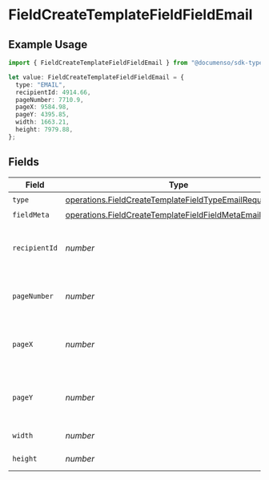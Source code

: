 # FieldCreateTemplateFieldFieldEmail

## Example Usage

```typescript
import { FieldCreateTemplateFieldFieldEmail } from "@documenso/sdk-typescript/models/operations";

let value: FieldCreateTemplateFieldFieldEmail = {
  type: "EMAIL",
  recipientId: 4914.66,
  pageNumber: 7710.9,
  pageX: 9584.98,
  pageY: 4395.85,
  width: 1663.21,
  height: 7979.88,
};
```

## Fields

| Field                                                                                                                                | Type                                                                                                                                 | Required                                                                                                                             | Description                                                                                                                          |
| ------------------------------------------------------------------------------------------------------------------------------------ | ------------------------------------------------------------------------------------------------------------------------------------ | ------------------------------------------------------------------------------------------------------------------------------------ | ------------------------------------------------------------------------------------------------------------------------------------ |
| `type`                                                                                                                               | [operations.FieldCreateTemplateFieldTypeEmailRequest1](../../models/operations/fieldcreatetemplatefieldtypeemailrequest1.md)         | :heavy_check_mark:                                                                                                                   | N/A                                                                                                                                  |
| `fieldMeta`                                                                                                                          | [operations.FieldCreateTemplateFieldFieldMetaEmailRequest](../../models/operations/fieldcreatetemplatefieldfieldmetaemailrequest.md) | :heavy_minus_sign:                                                                                                                   | N/A                                                                                                                                  |
| `recipientId`                                                                                                                        | *number*                                                                                                                             | :heavy_check_mark:                                                                                                                   | The ID of the recipient to create the field for.                                                                                     |
| `pageNumber`                                                                                                                         | *number*                                                                                                                             | :heavy_check_mark:                                                                                                                   | The page number the field will be on.                                                                                                |
| `pageX`                                                                                                                              | *number*                                                                                                                             | :heavy_check_mark:                                                                                                                   | The X coordinate of where the field will be placed.                                                                                  |
| `pageY`                                                                                                                              | *number*                                                                                                                             | :heavy_check_mark:                                                                                                                   | The Y coordinate of where the field will be placed.                                                                                  |
| `width`                                                                                                                              | *number*                                                                                                                             | :heavy_check_mark:                                                                                                                   | The width of the field.                                                                                                              |
| `height`                                                                                                                             | *number*                                                                                                                             | :heavy_check_mark:                                                                                                                   | The height of the field.                                                                                                             |